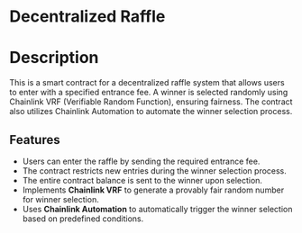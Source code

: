 # Decentralized Raffle
# Description
This is a smart contract for a decentralized raffle system that allows users to enter with a specified entrance fee. A winner is selected randomly using Chainlink VRF (Verifiable Random Function), ensuring fairness. The contract also utilizes Chainlink Automation to automate the winner selection process.
## Features
- Users can enter the raffle by sending the required entrance fee.
- The contract restricts new entries during the winner selection process.
- The entire contract balance is sent to the winner upon selection.
- Implements **Chainlink VRF** to generate a provably fair random number for winner selection.
- Uses **Chainlink Automation** to automatically trigger the winner selection based on predefined conditions.

